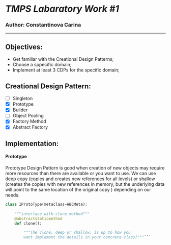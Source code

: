 # ***TMPS Labaratory Work #1***

### Author: Constantinova Carina
----

## Objectives:

* Get familiar with the Creational Design Patterns;
* Choose a sppecific domain;
* Implement at least 3 CDPs for the specific domain;

## Creational Design Pattern:
 - [ ] Singleton
 - [x] Prototype
 - [x] Builder
 - [ ] Object Pooling
 - [x] Factory Method
 - [x] Abstract Factory

## Implementation:
#### Prototype
Prototype Design Pattern is good when creation of new objects may require more resources than there are available or you want to use. We can use deep copy (copies and creates new references for all levels) or shallow (creates the copies with new references in memory, but the underlying data will point to the same location of the original copy ) depending on our needs.

```python 
class IProtoType(metaclass=ABCMeta):
  
    """interface with clone method"""
    @abstractstaticmethod
    def clone():

        """The clone, deep or shallow, is up to how you 
        want implement the details in your concrete class?"""```
       
